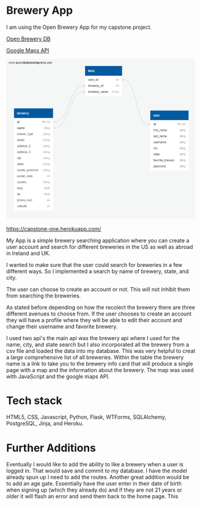 # Brewery App

I am using the Open Brewery App for my capstone project.

[Open Brewery DB](https://www.openbrewerydb.org)

[Google Maps API](https://developers.google.com/maps)

![Brewery App Schema](/images/schema_photo.png)

https://capstone-one.herokuapp.com/

My App is a simple brewery searching application where you can create a user account and search for different breweries in the US as well as abroad in Ireland and UK.

I wanted to make sure that the user could search for breweries in a few different ways. So I implemented a search by name of brewery, state, and city.

The user can choose to create an account or not. This will not inhibit them from searching the breweries.

As stated before depending on how the recolect the brewery there are three different avenues to choose from. If the user chooses to create an account they will have a profile where they will be able to edit their account and change their username and favorite brewery.

I used two api's the main api was the brewery api where I used for the name, city, and state search but I also incorporated all the brewery from a csv file and loaded the data into my database. This was very helpful to creat a large comprehensive list of all breweries. Within the table the brewery name is a link to take you to the brewery info card that will produce a single page with a map and the information about the brewery. The map was used with JavaScript and the google maps API.

# Tech stack

HTML5, CSS, Javascript, Python, Flask, WTForms, SQLAlchemy, PostgreSQL, Jinja, and Heroku.

# Further Additions

Eventually I would like to add the ability to like a brewery when a user is logged in. That would save and commit to my database. I have the model already spun up I need to add the routes. Another great addition would be to add an age gate. Essentially have the user enter in their date of birth when signing up (which they already do) and if they are not 21 years or older it will flash an error and send them back to the home page. This
